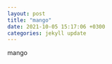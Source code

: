 ```yaml
---
layout: post
title: "mango"
date: 2021-10-05 15:17:06 +0300
categories: jekyll update
---
```


mango